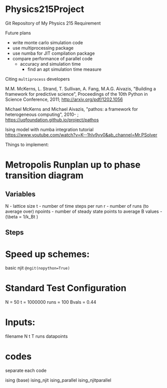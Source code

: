 # Physics215Project
Git Repository of My Physics 215 Requirement

Future plans
- write monte carlo simulation code
- use multiprocessing package
- use numba for JIT compilation package
- compare performance of parallel code
    - accuracy and simulation time
        - find an apt simulation time measure


Citing `multiprocess` developers

M.M. McKerns, L. Strand, T. Sullivan, A. Fang, M.A.G. Aivazis,
"Building a framework for predictive science", Proceedings of
the 10th Python in Science Conference, 2011;
http://arxiv.org/pdf/1202.1056

Michael McKerns and Michael Aivazis,
"pathos: a framework for heterogeneous computing", 2010- ;
https://uqfoundation.github.io/project/pathos

Ising model with numba integration tutorial
https://www.youtube.com/watch?v=K--1hlv9yv0&ab_channel=Mr.PSolver


Things to implement:

# Metropolis Runplan up to phase transition diagram
## Variables
N - lattice size
t - number of time steps per run
r - number of runs (to average over)
npoints - number of steady state points to average
B values - \(\beta = 1/k_Bt \)
## Steps


# Speed up schemes:
basic njit
`@ngit(nopython=True)`

# Standard Test Configuration
N = 50
t = 1000000
runs = 100
Bvals = 0.44

# Inputs:
filename
N
t
T
runs
datapoints

# codes
separate each code

ising (base)
ising_njit
ising_parallel
ising_njitparallel



